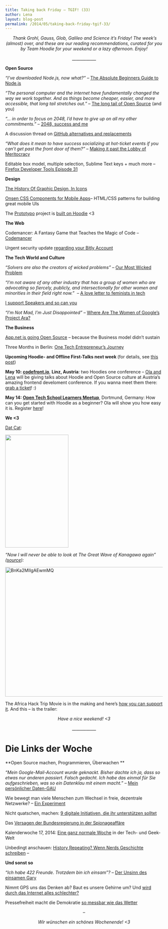 ```yaml
---
title: Taking back Friday – TGIF! (33)
author: Lena
layout: blog-post
permalink: /2014/05/taking-back-friday-tgif-33/
---
```

<p style="text-align: center;">
   <em>Thank Grohl, Gauss, Glob, Galileo and Science it’s Friday! The week’s (almost) over, and these are our reading recommendations, curated for you by Team Hoodie for your weekend or a lazy afternoon. Enjoy!</em>
</p>

<p style="text-align: center;">
  ____________
</p>

**Open Source**

<p>
  <em>&#8220;I&#8217;ve downloaded Node.js, now what?&#8221; – </em><a href="http://blog.codeship.io/2014/05/07/nodejs-beginners-guide.html">The Absolute Beginners Guide to Node.js</a>
</p>

<p>
  <em>&#8220;The personal computer and the internet have fundamentally changed the way we work together. And as things become cheaper, easier, and more accessible, that long tail stretches out.&#8221; </em>– <a href="https://blog.engineyard.com/2014/long-tail-open-source">The long tail of Open Source</a> (and you) <!--more-->
</p>

<p>
  <em>&#8220;… in order to focus on 2048, I’d have to give up on all my other commitments.&#8221;</em> – <a href="http://gabrielecirulli.com/articles/2048-success-and-me">2048, success and me</a>
</p>

<p>
  A discussion thread on <a href="http://geekfeminism.org/2014/05/04/github-alternatives-and-replacements/">GitHub alternatives and replacements</a>
</p>

<p>
  <em>&#8220;What does it mean to have success socializing at hot-ticket events if you can&#8217;t get past the front door of them?&#8221;</em> – <a href="http://modelviewculture.com/pieces/making-it-past-the-lobby-of-the-meritocracy">Making it past the Lobby of Meritocracy</a>
</p>

<p class="page-title">
  Editable box model, multiple selection, Sublime Text keys + much more – <a href="https://hacks.mozilla.org/2014/05/editable-box-model-multiple-selection-sublime-text-keys-much-more-firefox-developer-tools-episode-31/?utm_content=bufferf2973&utm_medium=social&utm_source=twitter.com&utm_campaign=buffer">Firefox Developer Tools Episode 31</a>
</p>

**Design**

<p class="title">
  <a href="http://www.fastcodesign.com/3029907/infographic-of-the-day/the-history-of-graphic-design-in-icons">The History Of Graphic Design, In Icons</a>
</p>

<p class="title">
  <a href="http://components.onsenui.io/">Onsen CSS Components for Mobile Apps</a>– HTML/CSS patterns for building great mobile UIs
</p>

<p class="title">
  The <a href="http://www.prototypo.io/">Prototypo</a> project is <a href="http://blog.hood.ie/2014/05/a-hoodie-for-you-7-prototypo/">built on Hoodie</a> <3
</p>

**The Web**

<p>
  Codemancer: A Fantasy Game that Teaches the Magic of Code – <a href="https://www.kickstarter.com/projects/bobbylox/codemancer-a-fantasy-game-that-teaches-the-magic-o">Codemancer</a>
</p>

<p>
  Urgent security update <a href="http://blog.bitly.com/post/85169217199/urgent-security-update-regarding-your-bitly-account">regarding your Bitly Account</a>
</p>

**The Tech World and Culture**

<p>
  <em>&#8220;Solvers are also the creators of wicked problems&#8221;</em> – <a href="http://www.ashedryden.com/monitorama-tbd">Our Most Wicked Problem</a>
</p>

<p>
  <em>&#8220;I’m not aware of any other industry that has a group of women who are advocating so fiercely, publicly, and intersectionally for other women and minorities in their field right now.&#8221;  – </em><a href="http://seesarahcode.tumblr.com/post/84150870105/a-love-letter-to-feminists-in-tech">A love letter to feminists in tech</a>
</p>

<p>
  <a href="http://juliepagano.com/blog/2014/04/27/i-support-speakers-and-so-can-you/">I support Speakers and so can you</a>
</p>

<p>
  <em>&#8220;I’m Not Mad, I’m Just Disappointed&#8221;</em> – <a href="http://www.autostraddle.com/im-not-mad-im-just-disappointed-where-are-the-women-of-googles-project-ara-234018/">Where Are The Women of Google’s Project Ara?</a>
</p>

**The Business**

<p>
  <a href="http://blog.app.net/2014/05/06/app-net-state-of-the-union/">App.net is going Open Source</a> &#8211; because the Business model didn&#8217;t sustain
</p>

<p>
  Three Months in Berlin: <a href="http://www.xconomy.com/san-francisco/2014/05/08/three-months-in-berlin-one-tech-entrepreneurs-journey/">One Tech Entrepreneur’s Journey</a>
</p>

<p class="post-field subtitle post-subtitle">
  <strong>Upcoming Hoodie- and Offline First-Talks next week </strong>(for details, see <a href="http://blog.hood.ie/2014/04/hoodietime-events-and-conferences-with-hoodies-in-april-and-may/">this post</a>)
</p>

<p>
  <strong>May 10: <a href="http://codefront.io/">codefront.io</a></strong>, <strong>Linz, Austria</strong>: two Hoodies one conference – <a href="http://codefront.io/#speakers">Ola and Lena</a> will be giving talks about Hoodie and Open Source culture at Austria&#8217;s amazing frontend develoment conference. If you wanna meet them there: <a href="http://codefront.io/#tickets">grab a ticket</a>! :)<del></del>
</p>

<p>
  <strong>May 14: <a href="http://www.meetup.com/opentechschool-dortmund/events/174124542/">Open Tech School Learners Meetup</a></strong>, Dortmund, Germany: How can you get started with Hoodie as a beginner? Ola will show you how easy it is. Register <a href="http://www.meetup.com/opentechschool-dortmund/events/174124542/">here</a>!
</p>

**We <3**

<p>
  <a href="http://imgur.com/uFDRzSN">Dat Cat</a>:
</p>

[<img class="alignnone" src="http://i.imgur.com/uFDRzSN.gif" alt="" width="202" height="360" />][1] <p>
  <em>&#8220;Now I will never be able to look at The Great Wave of Kanagawa again&#8221; (<a href="https://twitter.com/ibogost/status/464603970154291200/photo/1">source</a>):</em>
</p>

[<img class="alignnone size-full wp-image-1477" src="http://blog.hood.ie/wp-content/uploads/2014/05/BnKa2MIIgAEwmMQ.jpg" alt="BnKa2MIIgAEwmMQ" width="599" height="413" />][2] <p>
  The Africa Hack Trip Movie is in the making and here&#8217;s <a href="https://www.indiegogo.com/projects/africahacktrip-the-movie">how you can support it</a>. And this – is the trailer:
</p>



<p style="text-align: center;">
  <em>Have a nice weekend! <3</em>
</p>

<p style="text-align: center;">
  ____________
</p>

# <a id="deutsch"></a>Die Links der Woche

**Open Source machen, Programmieren, Überwachen
**

<p>
  <em>&#8220;Mein Google-Mail-Account wurde geknackt. Bisher dachte ich ja, dass so etwas nur anderen passiert. Falsch gedacht. Ich habe das einmal für Sie aufgeschrieben, was so ein Datenklau mit einem macht.&#8221; – </em><a href="http://medienwoche.ch/2014/05/05/mein-persoenlicher-daten-gau/">Mein persönlicher Daten-GAU</a>
</p>

<p>
  Wie bewegt man viele Menschen zum Wechsel in freie, dezentrale Netzwerke? – <a href="http://femgeeks.de/lauffeuer-ein-feldversuch-zum-bandenweisen-wechsel-in-freie-dezentrale-soziale-netzwerke/">Ein Experiment</a>
</p>

<p>
  Nicht quatschen, machen: <a href="http://t3n.de/news/digitale-gesellschaft-initiativen-543747/">9 digitale Initiativen, die ihr unterstützen solltet</a>
</p>

<p>
  Das <a href="http://www.faz.net/aktuell/feuilleton/aus-dem-maschinenraum/das-versagen-der-bundesregierung-in-der-spionageaffaere-12919145.html">Versagen der Bundesregierung in der Spionageaffäre</a>
</p>

<p>
  Kalenderwoche 17, 2014: <a href="http://kleinerdrei.org/2014/05/eine-ganz-normale-woche/">Eine ganz normale Woche</a> in der Tech- und Geek-Welt
</p>

<p>
  Unbedingt anschauen: <a href="https://www.youtube.com/watch?v=6kNN0XtB2zQ">History Repeating? Wenn Nerds Geschichte schreiben</a> –
</p>



**Und sonst so**

<p>
  <em>&#8220;Ich habe 422 Freunde. Trotzdem bin ich einsam&#8221;? – </em><a href="http://jetzt.sueddeutsche.de/texte/anzeigen/586546/Der-Unsinn-des-einsamen-Gary">Der Unsinn des einsamen Gary</a>
</p>

<p>
  Nimmt GPS uns das Denken ab? Baut es unsere Gehirne um? Und <a href="http://www.zeit.de/digital/internet/2014-05/kathrin-passig-gps-navigationssystem/komplettansicht">wird durch das Internet alles schlechter?</a>
</p>

<p>
  Pressefreiheit macht die Demokratie <a href="http://m.heute.de/ZDF/zdfportal/xml/object/32999460">so messbar wie das Wetter</a>
</p>

<p style="text-align: center;">
  –
</p>

<p style="text-align: center;">
  <em>Wir wünschen ein schönes Wochenende! <3</em>
</p>

 [1]: http://imgur.com/uFDRzSN
 [2]: https://twitter.com/ibogost/status/464603970154291200/photo/1